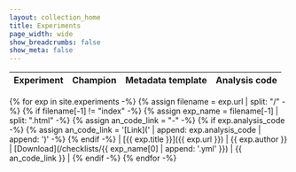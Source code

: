 ```yaml
---
layout: collection_home
title: Experiments
page_width: wide
show_breadcrumbs: false
show_meta: false
---
```


| Experiment | Champion | Metadata template | Analysis code |
| ---------- | -------- | ----------------- | ------------- |
{% for exp in site.experiments -%}
    {% assign filename = exp.url | split: "/" -%}
    {% if filename[-1] != "index" -%}
        {% assign exp_name = filename[-1] | split: ".html" -%}
        {% assign an_code_link = "-" -%}
        {% if exp.analysis_code -%}
            {% assign an_code_link = '[Link](' | append: exp.analysis_code | append: ')' -%}
        {% endif -%}
        | [{{ exp.title }}]({{ exp.url }}) | {{ exp.author }} | [Download](/checklists/{{ exp_name[0] | append: '.yml' }}) | {{ an_code_link }} |
    {% endif -%}
{% endfor -%}
